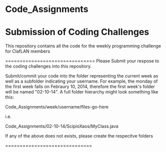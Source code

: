 Code_Assignments
================

Submission of Coding Challenges
==============================

This repository contains all the code for the weekly programming challenge for ClafLAN members

===============================
Please Submit your respose to the  coding challenges into this repository.

Submit/commit your code into the folder representing the current week as well as a subfolder indicating your username.  For example, the monday of the first week falls on Febraury 10, 2014, therefore the first week's folder will be named "02-10-14".  A full folder hierarchy might look something like this:

Code_Assignments/week/username/files-go-here

i.e.

Code_Assignments/02-10-14/ScipioXaos/MyClass.java

If any of the above does not exists, please create the respecitve folders

==============================


